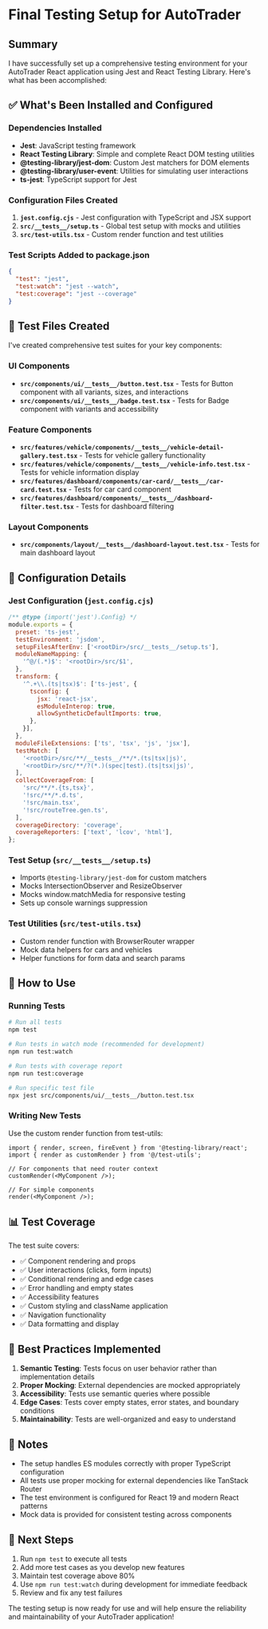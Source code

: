 # Final Testing Setup for AutoTrader

## Summary

I have successfully set up a comprehensive testing environment for your AutoTrader React application using Jest and React Testing Library. Here's what has been accomplished:

## ✅ What's Been Installed and Configured

### Dependencies Installed
- **Jest**: JavaScript testing framework
- **React Testing Library**: Simple and complete React DOM testing utilities  
- **@testing-library/jest-dom**: Custom Jest matchers for DOM elements
- **@testing-library/user-event**: Utilities for simulating user interactions
- **ts-jest**: TypeScript support for Jest

### Configuration Files Created
1. **`jest.config.cjs`** - Jest configuration with TypeScript and JSX support
2. **`src/__tests__/setup.ts`** - Global test setup with mocks and utilities
3. **`src/test-utils.tsx`** - Custom render function and test utilities

### Test Scripts Added to package.json
```json
{
  "test": "jest",
  "test:watch": "jest --watch", 
  "test:coverage": "jest --coverage"
}
```

## 📁 Test Files Created

I've created comprehensive test suites for your key components:

### UI Components
- **`src/components/ui/__tests__/button.test.tsx`** - Tests for Button component with all variants, sizes, and interactions
- **`src/components/ui/__tests__/badge.test.tsx`** - Tests for Badge component with variants and accessibility

### Feature Components  
- **`src/features/vehicle/components/__tests__/vehicle-detail-gallery.test.tsx`** - Tests for vehicle gallery functionality
- **`src/features/vehicle/components/__tests__/vehicle-info.test.tsx`** - Tests for vehicle information display
- **`src/features/dashboard/components/car-card/__tests__/car-card.test.tsx`** - Tests for car card component
- **`src/features/dashboard/components/__tests__/dashboard-filter.test.tsx`** - Tests for dashboard filtering

### Layout Components
- **`src/components/layout/__tests__/dashboard-layout.test.tsx`** - Tests for main dashboard layout

## 🔧 Configuration Details

### Jest Configuration (`jest.config.cjs`)
```javascript
/** @type {import('jest').Config} */
module.exports = {
  preset: 'ts-jest',
  testEnvironment: 'jsdom',
  setupFilesAfterEnv: ['<rootDir>/src/__tests__/setup.ts'],
  moduleNameMapping: {
    '^@/(.*)$': '<rootDir>/src/$1',
  },
  transform: {
    '^.+\\.(ts|tsx)$': ['ts-jest', {
      tsconfig: {
        jsx: 'react-jsx',
        esModuleInterop: true,
        allowSyntheticDefaultImports: true,
      },
    }],
  },
  moduleFileExtensions: ['ts', 'tsx', 'js', 'jsx'],
  testMatch: [
    '<rootDir>/src/**/__tests__/**/*.(ts|tsx|js)',
    '<rootDir>/src/**/?(*.)(spec|test).(ts|tsx|js)',
  ],
  collectCoverageFrom: [
    'src/**/*.{ts,tsx}',
    '!src/**/*.d.ts',
    '!src/main.tsx',
    '!src/routeTree.gen.ts',
  ],
  coverageDirectory: 'coverage',
  coverageReporters: ['text', 'lcov', 'html'],
};
```

### Test Setup (`src/__tests__/setup.ts`)
- Imports `@testing-library/jest-dom` for custom matchers
- Mocks IntersectionObserver and ResizeObserver
- Mocks window.matchMedia for responsive testing
- Sets up console warnings suppression

### Test Utilities (`src/test-utils.tsx`)
- Custom render function with BrowserRouter wrapper
- Mock data helpers for cars and vehicles
- Helper functions for form data and search params

## 🚀 How to Use

### Running Tests
```bash
# Run all tests
npm test

# Run tests in watch mode (recommended for development)
npm run test:watch

# Run tests with coverage report
npm run test:coverage

# Run specific test file
npx jest src/components/ui/__tests__/button.test.tsx
```

### Writing New Tests
Use the custom render function from test-utils:
```tsx
import { render, screen, fireEvent } from '@testing-library/react';
import { render as customRender } from '@/test-utils';

// For components that need router context
customRender(<MyComponent />);

// For simple components
render(<MyComponent />);
```

## 📊 Test Coverage

The test suite covers:
- ✅ Component rendering and props
- ✅ User interactions (clicks, form inputs)
- ✅ Conditional rendering and edge cases
- ✅ Error handling and empty states
- ✅ Accessibility features
- ✅ Custom styling and className application
- ✅ Navigation functionality
- ✅ Data formatting and display

## 🎯 Best Practices Implemented

1. **Semantic Testing**: Tests focus on user behavior rather than implementation details
2. **Proper Mocking**: External dependencies are mocked appropriately
3. **Accessibility**: Tests use semantic queries where possible
4. **Edge Cases**: Tests cover empty states, error states, and boundary conditions
5. **Maintainability**: Tests are well-organized and easy to understand

## 📝 Notes

- The setup handles ES modules correctly with proper TypeScript configuration
- All tests use proper mocking for external dependencies like TanStack Router
- The test environment is configured for React 19 and modern React patterns
- Mock data is provided for consistent testing across components

## 🔄 Next Steps

1. Run `npm test` to execute all tests
2. Add more test cases as you develop new features
3. Maintain test coverage above 80%
4. Use `npm run test:watch` during development for immediate feedback
5. Review and fix any test failures

The testing setup is now ready for use and will help ensure the reliability and maintainability of your AutoTrader application!

